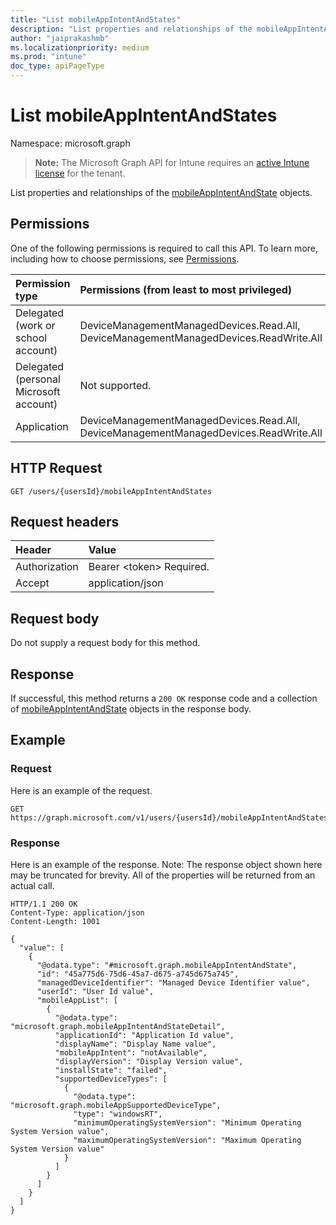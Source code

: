 ```yaml
---
title: "List mobileAppIntentAndStates"
description: "List properties and relationships of the mobileAppIntentAndState objects."
author: "jaiprakashmb"
ms.localizationpriority: medium
ms.prod: "intune"
doc_type: apiPageType
---
```


# List mobileAppIntentAndStates

Namespace: microsoft.graph

> **Note:** The Microsoft Graph API for Intune requires an [active Intune license](https://go.microsoft.com/fwlink/?linkid=839381) for the tenant.

List properties and relationships of the [mobileAppIntentAndState](../resources/intune-troubleshooting-mobileappintentandstate.md) objects.

## Permissions
One of the following permissions is required to call this API. To learn more, including how to choose permissions, see [Permissions](/graph/permissions-reference).

<!-- { "blockType": "ignored"  } // Note: Removing this line will cause the permissions autogeneration tool to overwrite the table. -->
|Permission type|Permissions (from least to most privileged)|
|:---|:---|
|Delegated (work or school account)|DeviceManagementManagedDevices.Read.All, DeviceManagementManagedDevices.ReadWrite.All|
|Delegated (personal Microsoft account)|Not supported.|
|Application|DeviceManagementManagedDevices.Read.All, DeviceManagementManagedDevices.ReadWrite.All|

## HTTP Request
<!-- {
  "blockType": "ignored"
}
-->
``` http
GET /users/{usersId}/mobileAppIntentAndStates
```

## Request headers
|Header|Value|
|:---|:---|
|Authorization|Bearer &lt;token&gt; Required.|
|Accept|application/json|

## Request body
Do not supply a request body for this method.

## Response
If successful, this method returns a `200 OK` response code and a collection of [mobileAppIntentAndState](../resources/intune-troubleshooting-mobileappintentandstate.md) objects in the response body.

## Example

### Request
Here is an example of the request.
``` http
GET https://graph.microsoft.com/v1/users/{usersId}/mobileAppIntentAndStates
```

### Response
Here is an example of the response. Note: The response object shown here may be truncated for brevity. All of the properties will be returned from an actual call.
``` http
HTTP/1.1 200 OK
Content-Type: application/json
Content-Length: 1001

{
  "value": [
    {
      "@odata.type": "#microsoft.graph.mobileAppIntentAndState",
      "id": "45a775d6-75d6-45a7-d675-a745d675a745",
      "managedDeviceIdentifier": "Managed Device Identifier value",
      "userId": "User Id value",
      "mobileAppList": [
        {
          "@odata.type": "microsoft.graph.mobileAppIntentAndStateDetail",
          "applicationId": "Application Id value",
          "displayName": "Display Name value",
          "mobileAppIntent": "notAvailable",
          "displayVersion": "Display Version value",
          "installState": "failed",
          "supportedDeviceTypes": [
            {
              "@odata.type": "microsoft.graph.mobileAppSupportedDeviceType",
              "type": "windowsRT",
              "minimumOperatingSystemVersion": "Minimum Operating System Version value",
              "maximumOperatingSystemVersion": "Maximum Operating System Version value"
            }
          ]
        }
      ]
    }
  ]
}
```
